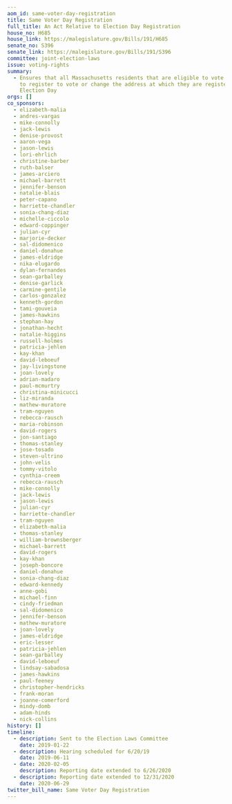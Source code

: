 ```yaml
---
aom_id: same-voter-day-registration
title: Same Voter Day Registration
full_title: An Act Relative to Election Day Registration
house_no: H685
house_link: https://malegislature.gov/Bills/191/H685
senate_no: S396
senate_link: https://malegislature.gov/Bills/191/S396
committee: joint-election-laws
issue: voting-rights
summary:
  - Ensures that all Massachusetts residents that are eligible to vote are able
    to register to vote or change the address at which they are registered on
    Election Day
orgs: []
co_sponsors:
  - elizabeth-malia
  - andres-vargas
  - mike-connolly
  - jack-lewis
  - denise-provost
  - aaron-vega
  - jason-lewis
  - lori-ehrlich
  - christine-barber
  - ruth-balser
  - james-arciero
  - michael-barrett
  - jennifer-benson
  - natalie-blais
  - peter-capano
  - harriette-chandler
  - sonia-chang-diaz
  - michelle-ciccolo
  - edward-coppinger
  - julian-cyr
  - marjorie-decker
  - sal-didomenico
  - daniel-donahue
  - james-eldridge
  - nika-elugardo
  - dylan-fernandes
  - sean-garballey
  - denise-garlick
  - carmine-gentile
  - carlos-gonzalez
  - kenneth-gordon
  - tami-gouveia
  - james-hawkins
  - stephan-hay
  - jonathan-hecht
  - natalie-higgins
  - russell-holmes
  - patricia-jehlen
  - kay-khan
  - david-leboeuf
  - jay-livingstone
  - joan-lovely
  - adrian-madaro
  - paul-mcmurtry
  - christina-minicucci
  - liz-miranda
  - mathew-muratore
  - tram-nguyen
  - rebecca-rausch
  - maria-robinson
  - david-rogers
  - jon-santiago
  - thomas-stanley
  - jose-tosado
  - steven-ultrino
  - john-velis
  - tommy-vitolo
  - cynthia-creem
  - rebecca-rausch
  - mike-connolly
  - jack-lewis
  - jason-lewis
  - julian-cyr
  - harriette-chandler
  - tram-nguyen
  - elizabeth-malia
  - thomas-stanley
  - william-brownsberger
  - michael-barrett
  - david-rogers
  - kay-khan
  - joseph-boncore
  - daniel-donahue
  - sonia-chang-diaz
  - edward-kennedy
  - anne-gobi
  - michael-finn
  - cindy-friedman
  - sal-didomenico
  - jennifer-benson
  - mathew-muratore
  - joan-lovely
  - james-eldridge
  - eric-lesser
  - patricia-jehlen
  - sean-garballey
  - david-leboeuf
  - lindsay-sabadosa
  - james-hawkins
  - paul-feeney
  - christopher-hendricks
  - frank-moran
  - joanne-comerford
  - mindy-domb
  - adam-hinds
  - nick-collins
history: []
timeline:
  - description: Sent to the Election Laws Committee
    date: 2019-01-22
  - description: Hearing scheduled for 6/20/19
    date: 2019-06-11
  - date: 2020-02-05
    description: Reporting date extended to 6/26/2020
  - description: Reporting date extended to 12/31/2020
    date: 2020-06-29
twitter_bill_name: Same Voter Day Registration
---
```

